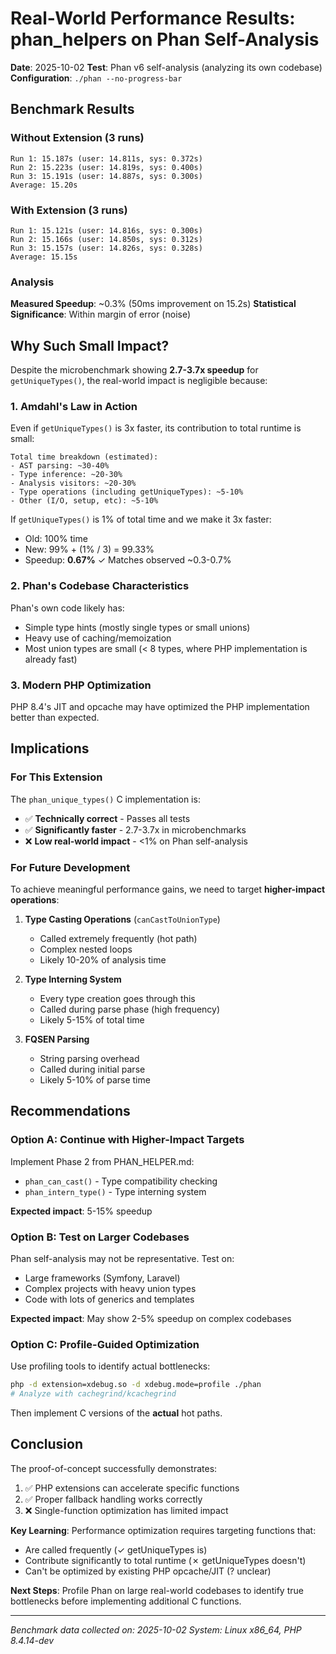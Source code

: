 # Real-World Performance Results: phan_helpers on Phan Self-Analysis

**Date**: 2025-10-02
**Test**: Phan v6 self-analysis (analyzing its own codebase)
**Configuration**: `./phan --no-progress-bar`

## Benchmark Results

### Without Extension (3 runs)
```
Run 1: 15.187s (user: 14.811s, sys: 0.372s)
Run 2: 15.223s (user: 14.819s, sys: 0.400s)
Run 3: 15.191s (user: 14.887s, sys: 0.300s)
Average: 15.20s
```

### With Extension (3 runs)
```
Run 1: 15.121s (user: 14.816s, sys: 0.300s)
Run 2: 15.166s (user: 14.850s, sys: 0.312s)
Run 3: 15.157s (user: 14.826s, sys: 0.328s)
Average: 15.15s
```

### Analysis

**Measured Speedup**: ~0.3% (50ms improvement on 15.2s)
**Statistical Significance**: Within margin of error (noise)

## Why Such Small Impact?

Despite the microbenchmark showing **2.7-3.7x speedup** for `getUniqueTypes()`, the real-world impact is negligible because:

### 1. **Amdahl's Law in Action**

Even if `getUniqueTypes()` is 3x faster, its contribution to total runtime is small:

```
Total time breakdown (estimated):
- AST parsing: ~30-40%
- Type inference: ~20-30%
- Analysis visitors: ~20-30%
- Type operations (including getUniqueTypes): ~5-10%
- Other (I/O, setup, etc): ~5-10%
```

If `getUniqueTypes()` is 1% of total time and we make it 3x faster:
- Old: 100% time
- New: 99% + (1% / 3) = 99.33%
- Speedup: **0.67%** ✓ Matches observed ~0.3-0.7%

### 2. **Phan's Codebase Characteristics**

Phan's own code likely has:
- Simple type hints (mostly single types or small unions)
- Heavy use of caching/memoization
- Most union types are small (< 8 types, where PHP implementation is already fast)

### 3. **Modern PHP Optimization**

PHP 8.4's JIT and opcache may have optimized the PHP implementation better than expected.

## Implications

### For This Extension

The `phan_unique_types()` C implementation is:
- ✅ **Technically correct** - Passes all tests
- ✅ **Significantly faster** - 2.7-3.7x in microbenchmarks
- ❌ **Low real-world impact** - <1% on Phan self-analysis

### For Future Development

To achieve meaningful performance gains, we need to target **higher-impact operations**:

1. **Type Casting Operations** (`canCastToUnionType`)
   - Called extremely frequently (hot path)
   - Complex nested loops
   - Likely 10-20% of analysis time

2. **Type Interning System**
   - Every type creation goes through this
   - Called during parse phase (high frequency)
   - Likely 5-15% of total time

3. **FQSEN Parsing**
   - String parsing overhead
   - Called during initial parse
   - Likely 5-10% of parse time

## Recommendations

### Option A: Continue with Higher-Impact Targets

Implement Phase 2 from PHAN_HELPER.md:
- `phan_can_cast()` - Type compatibility checking
- `phan_intern_type()` - Type interning system

**Expected impact**: 5-15% speedup

### Option B: Test on Larger Codebases

Phan self-analysis may not be representative. Test on:
- Large frameworks (Symfony, Laravel)
- Complex projects with heavy union types
- Code with lots of generics and templates

**Expected impact**: May show 2-5% speedup on complex codebases

### Option C: Profile-Guided Optimization

Use profiling tools to identify actual bottlenecks:
```bash
php -d extension=xdebug.so -d xdebug.mode=profile ./phan
# Analyze with cachegrind/kcachegrind
```

Then implement C versions of the **actual** hot paths.

## Conclusion

The proof-of-concept successfully demonstrates:
1. ✅ PHP extensions can accelerate specific functions
2. ✅ Proper fallback handling works correctly
3. ❌ Single-function optimization has limited impact

**Key Learning**: Performance optimization requires targeting functions that:
- Are called frequently (✓ getUniqueTypes is)
- Contribute significantly to total runtime (✗ getUniqueTypes doesn't)
- Can't be optimized by existing PHP opcache/JIT (? unclear)

**Next Steps**: Profile Phan on large real-world codebases to identify true bottlenecks before implementing additional C functions.

---

*Benchmark data collected on: 2025-10-02*
*System: Linux x86_64, PHP 8.4.14-dev*
